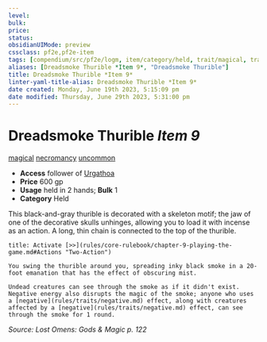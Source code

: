 ```yaml
---
level:
bulk:
price:
status:
obsidianUIMode: preview
cssclass: pf2e,pf2e-item
tags: [compendium/src/pf2e/logm, item/category/held, trait/magical, trait/necromancy, trait/uncommon]
aliases: [Dreadsmoke Thurible *Item 9*, "Dreadsmoke Thurible"]
title: Dreadsmoke Thurible *Item 9*
linter-yaml-title-alias: Dreadsmoke Thurible *Item 9*
date created: Monday, June 19th 2023, 5:15:09 pm
date modified: Thursday, June 29th 2023, 5:31:00 pm
---
```


# Dreadsmoke Thurible *Item 9*

[magical](rules/traits/magical.md) [necromancy](rules/traits/necromancy.md) [uncommon](rules/traits/uncommon.md)  

- **Access** follower of [Urgathoa](compendium/setting/deities/urgathoa.md)
- **Price** 600 gp
- **Usage** held in 2 hands; **Bulk** 1
- **Category** Held

This black-and-gray thurible is decorated with a skeleton motif; the jaw of one of the decorative skulls unhinges, allowing you to load it with incense as an action. A long, thin chain is connected to the top of the thurible.

```ad-embed-ability
title: Activate [>>](rules/core-rulebook/chapter-9-playing-the-game.md#Actions "Two-Action")

You swing the thurible around you, spreading inky black smoke in a 20-foot emanation that has the effect of obscuring mist.

Undead creatures can see through the smoke as if it didn't exist. Negative energy also disrupts the magic of the smoke; anyone who uses a [negative](rules/traits/negative.md) effect, along with creatures affected by a [negative](rules/traits/negative.md) effect, can see through the smoke for 1 round.
```

*Source: Lost Omens: Gods & Magic p. 122*
